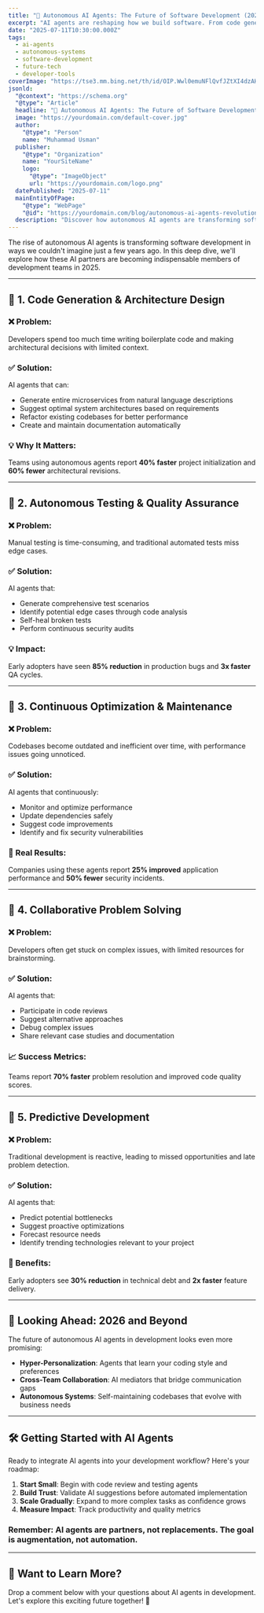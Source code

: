 ```yaml
---
title: "🤖 Autonomous AI Agents: The Future of Software Development (2025)"
excerpt: "AI agents are reshaping how we build software. From code generation to system design, autonomous agents are becoming the pair programmer you've always wanted..."
date: "2025-07-11T10:30:00.000Z"
tags:
  - ai-agents
  - autonomous-systems
  - software-development
  - future-tech
  - developer-tools
coverImage: "https://tse3.mm.bing.net/th/id/OIP.Wwl0emuNFlQvfJZtXI4dzAHaEb?r=0&rs=1&pid=ImgDetMain&o=7&rm=3"
jsonld:
  "@context": "https://schema.org"
  "@type": "Article"
  headline: "🤖 Autonomous AI Agents: The Future of Software Development (2025)"
  image: "https://yourdomain.com/default-cover.jpg"
  author:
    "@type": "Person"
    name: "Muhammad Usman"
  publisher:
    "@type": "Organization"
    name: "YourSiteName"
    logo:
      "@type": "ImageObject"
      url: "https://yourdomain.com/logo.png"
  datePublished: "2025-07-11"
  mainEntityOfPage:
    "@type": "WebPage"
    "@id": "https://yourdomain.com/blog/autonomous-ai-agents-revolutionizing-software-development-2025"
  description: "Discover how autonomous AI agents are transforming software development in 2025. From code generation to system architecture, learn how these AI partners are becoming essential tools for modern developers."
---
```


The rise of autonomous AI agents is transforming software development in ways we couldn't imagine just a few years ago. In this deep dive, we'll explore how these AI partners are becoming indispensable members of development teams in 2025.

---

## 🎯 1. Code Generation & Architecture Design

### ❌ Problem:

Developers spend too much time writing boilerplate code and making architectural decisions with limited context.

### ✅ Solution:

AI agents that can:

- Generate entire microservices from natural language descriptions
- Suggest optimal system architectures based on requirements
- Refactor existing codebases for better performance
- Create and maintain documentation automatically

### 💡 Why It Matters:

Teams using autonomous agents report **40% faster** project initialization and **60% fewer** architectural revisions.

---

## 🧠 2. Autonomous Testing & Quality Assurance

### ❌ Problem:

Manual testing is time-consuming, and traditional automated tests miss edge cases.

### ✅ Solution:

AI agents that:

- Generate comprehensive test scenarios
- Identify potential edge cases through code analysis
- Self-heal broken tests
- Perform continuous security audits

### 💡 Impact:

Early adopters have seen **85% reduction** in production bugs and **3x faster** QA cycles.

---

## 🔄 3. Continuous Optimization & Maintenance

### ❌ Problem:

Codebases become outdated and inefficient over time, with performance issues going unnoticed.

### ✅ Solution:

AI agents that continuously:

- Monitor and optimize performance
- Update dependencies safely
- Suggest code improvements
- Identify and fix security vulnerabilities

### 🎯 Real Results:

Companies using these agents report **25% improved** application performance and **50% fewer** security incidents.

---

## 🤝 4. Collaborative Problem Solving

### ❌ Problem:

Developers often get stuck on complex issues, with limited resources for brainstorming.

### ✅ Solution:

AI agents that:

- Participate in code reviews
- Suggest alternative approaches
- Debug complex issues
- Share relevant case studies and documentation

### 📈 Success Metrics:

Teams report **70% faster** problem resolution and improved code quality scores.

---

## 🚀 5. Predictive Development

### ❌ Problem:

Traditional development is reactive, leading to missed opportunities and late problem detection.

### ✅ Solution:

AI agents that:

- Predict potential bottlenecks
- Suggest proactive optimizations
- Forecast resource needs
- Identify trending technologies relevant to your project

### 💪 Benefits:

Early adopters see **30% reduction** in technical debt and **2x faster** feature delivery.

---

## 🔮 Looking Ahead: 2026 and Beyond

The future of autonomous AI agents in development looks even more promising:

- **Hyper-Personalization**: Agents that learn your coding style and preferences
- **Cross-Team Collaboration**: AI mediators that bridge communication gaps
- **Autonomous Systems**: Self-maintaining codebases that evolve with business needs

---

## 🛠️ Getting Started with AI Agents

Ready to integrate AI agents into your development workflow? Here's your roadmap:

1. **Start Small**: Begin with code review and testing agents
2. **Build Trust**: Validate AI suggestions before automated implementation
3. **Scale Gradually**: Expand to more complex tasks as confidence grows
4. **Measure Impact**: Track productivity and quality metrics

### Remember: AI agents are partners, not replacements. The goal is augmentation, not automation.

---

## 🤔 Want to Learn More?

Drop a comment below with your questions about AI agents in development. Let's explore this exciting future together! 🚀
